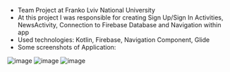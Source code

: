 - Team Project at Franko Lviv National University
- At this project I was responsible for creating Sign Up/Sign In Activities, NewsActivity, Connection to Firebase Database and Navigation within app
- Used technologies: Kotlin, Firebase, Navigation Component, Glide
- Some screenshots of Application:

![image](https://github.com/user-attachments/assets/5a38d53c-05b3-428d-9deb-a30c934502fb)
![image](https://github.com/user-attachments/assets/7a5813bc-27ac-47c0-a7d2-b61b6261c1ff)
![image](https://github.com/user-attachments/assets/a72f9e6d-e611-4a91-bcc7-cc786cdbbf42)
